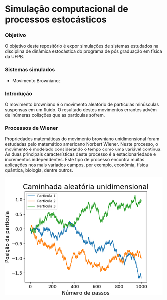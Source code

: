 # Simulação computacional de processos estocásticos

### Objetivo

O objetivo deste repositório é expor simulações de sistemas estudados na disciplina de dinâmica estocástica do programa de pós graduação em física da UFPB.

### Sistemas simulados
- Movimento Browniano;

### Introdução
O movimento browniano é o movimento aleatório de partículas minúsculas suspensas em um fluido. O resultado destes movimentos errantes advém de inúmeras colisções que as partículas sofrem.


### Processos de Wiener

Propriedades matemáticas do movimento browniano unidimensional foram estudadas pelo matemático americano Norbert Wiener. Neste processo, o movimento é modelado considerando o tempo como uma variável contínua. As duas principais características deste processo é a estacionariedade e incrementos independentes. Este tipo de processo encontra muitas aplicações nos mais variados campos, por exemplo, econômia, física quântica, biologia, dentre outros.

![Logo do Markdown](img/Caminhada_aleatoria.png)